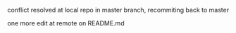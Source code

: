 conflict resolved at local repo in master branch, recommiting back to master


one more edit at remote on README.md
